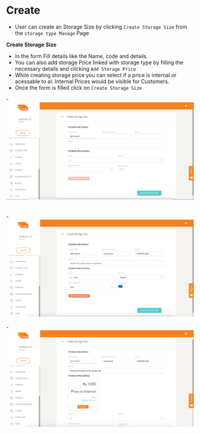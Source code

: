 # Create

- User can create an Storage Size by clicking `Create Storage Size` from the `storage type Manage` Page

**Create Storage Size**
- In the form Fill details like the Name, code and details.
- You can also add storage Price linked with storage type by filling the necessary details and clicking `Add Storage Price`
- While creating storage price you can select if a price is internal or acessable to al. Internal Prices would be visible for Customers.
- Once the form is filled click on `Create Storage Size`

-![N|Solid](media/create1.png)
<br />
<br />
<br />
-![N|Solid](media/create2.png)
<br />
<br />
-![N|Solid](media/create3.png)

